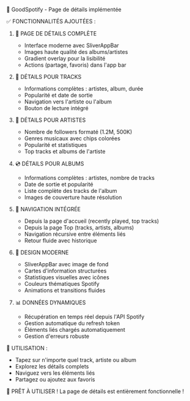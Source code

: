 🎵 GoodSpotify - Page de détails implémentée

✅ FONCTIONNALITÉS AJOUTÉES :

1. 📱 PAGE DE DÉTAILS COMPLÈTE
   - Interface moderne avec SliverAppBar
   - Images haute qualité des albums/artistes
   - Gradient overlay pour la lisibilité
   - Actions (partage, favoris) dans l'app bar

2. 🎵 DÉTAILS POUR TRACKS
   - Informations complètes : artistes, album, durée
   - Popularité et date de sortie
   - Navigation vers l'artiste ou l'album
   - Bouton de lecture intégré

3. 👤 DÉTAILS POUR ARTISTES
   - Nombre de followers formaté (1.2M, 500K)
   - Genres musicaux avec chips colorées
   - Popularité et statistiques
   - Top tracks et albums de l'artiste

4. 💿 DÉTAILS POUR ALBUMS
   - Informations complètes : artistes, nombre de tracks
   - Date de sortie et popularité
   - Liste complète des tracks de l'album
   - Images de couverture haute résolution

5. 🔗 NAVIGATION INTÉGRÉE
   - Depuis la page d'accueil (recently played, top tracks)
   - Depuis la page Top (tracks, artists, albums)
   - Navigation récursive entre éléments liés
   - Retour fluide avec historique

6. 🎨 DESIGN MODERNE
   - SliverAppBar avec image de fond
   - Cartes d'information structurées
   - Statistiques visuelles avec icônes
   - Couleurs thématiques Spotify
   - Animations et transitions fluides

7. 📊 DONNÉES DYNAMIQUES
   - Récupération en temps réel depuis l'API Spotify
   - Gestion automatique du refresh token
   - Éléments liés chargés automatiquement
   - Gestion d'erreurs robuste

🎯 UTILISATION :
- Tapez sur n'importe quel track, artiste ou album
- Explorez les détails complets
- Naviguez vers les éléments liés
- Partagez ou ajoutez aux favoris

🚀 PRÊT À UTILISER !
La page de détails est entièrement fonctionnelle !
